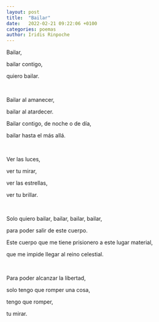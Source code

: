 ```yaml
---
layout: post
title:  "Bailar"
date:   2022-02-21 09:22:06 +0100
categories: poemas
author: Iridis Rinpoche
---
```


Bailar,

bailar contigo,

quiero bailar.

<br>

Bailar al amanecer,

bailar al atardecer.

Bailar contigo, de noche o de día,

bailar hasta el más allá.

<br>

Ver las luces,

ver tu mirar,

ver las estrellas,

ver tu brillar.

<br>

Solo quiero bailar, bailar, bailar, bailar,

para poder salir de este cuerpo.

Este cuerpo que me tiene prisionero a este lugar material,

que me impide llegar al reino celestial.

<br>

Para poder alcanzar la libertad,

solo tengo que romper una cosa,

tengo que romper, 

tu mirar.


